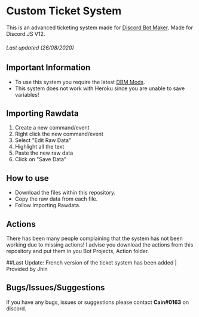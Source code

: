 # Custom Ticket System
This is an advanced ticketing system made for [Discord Bot Maker](https://store.steampowered.com/app/682130/Discord_Bot_Maker/). Made for Discord.JS V12.

###### Last updated (26/08/2020)

## Important Information
- To use this system you require the latest [DBM Mods](https://dbm-network.github.io/download-git/#/home?url=https://github.com/dbm-network/mods/tree/master/actions). 
- This system does not work with Heroku since you are unable to save variables!

## Importing Rawdata
1. Create a new command/event
2. Right click the new command/event
3. Select "Edit Raw Data"
4. Highlight all the text
5. Paste the new raw data
5. Click on "Save Data"

## How to use
- Download the files within this repository.
- Copy the raw data from each file.
- Follow Importing Rawdata.

## Actions
There has been many people complaining that the system has not been working due to missing actions! I advise you download the actions from this repository and put them in you Bot Projects, Action folder.

##Last Update:
French version of the ticket system has been added | Provided by Jhin

## Bugs/Issues/Suggestions
If you have any bugs, issues or suggestions please contact **Cain#0163** on discord.



